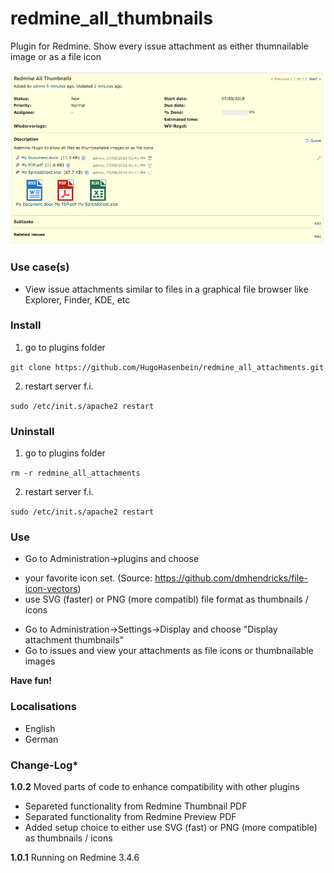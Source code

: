 # redmine_all_thumbnails

Plugin for Redmine. Show every issue attachment as either thumnailable image or as a file icon

![PNG that represents a quick overview](/doc/Overview.png)

### Use case(s)

* View issue attachments similar to files in a graphical file browser like Explorer, Finder, KDE, etc

### Install

1. go to plugins folder

`git clone https://github.com/HugoHasenbein/redmine_all_attachments.git`

2. restart server f.i.  

`sudo /etc/init.s/apache2 restart`

### Uninstall

1. go to plugins folder

`rm -r redmine_all_attachments`

2. restart server f.i. 

`sudo /etc/init.s/apache2 restart`

### Use

* Go to Administration->plugins and choose 
- your favorite icon set. (Source: https://github.com/dmhendricks/file-icon-vectors)
- use SVG (faster) or PNG (more compatibl) file format as thumbnails / icons
* Go to Administration->Settings->Display and choose "Display attachment thumbnails"
* Go to issues and view your attachments as file icons or thumbnailable images

**Have fun!**

### Localisations

* English
* German

### Change-Log* 

**1.0.2** Moved parts of code to enhance compatibility with other plugins
- Separeted functionality from Redmine Thumbnail PDF
- Separated functionality from Redmine Preview PDF
- Added setup choice to either use SVG (fast) or PNG (more compatible) as thumbnails / icons

**1.0.1** Running on Redmine 3.4.6

